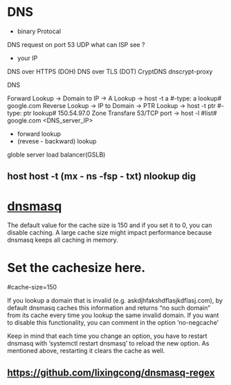 DNS
===
- binary Protocal

DNS request on port 53 UDP
what can ISP see ?
- your IP


DNS over HTTPS (DOH)
DNS over TLS (DOT)
CryptDNS dnscrypt-proxy


DNS

Forward Lookup -> Domain to IP -> A Lookup -> host -t a #-type: a lookup# google.com
Reverse Lookup -> IP to Domain -> PTR Lookup -> host -t ptr #-type: ptr lookup# 150.54.97.0
Zone Transfare  53/TCP port -> host -l #list# google.com <DNS_server_IP>



- forward lookup
- (revese - backward) lookup



globle server load balancer(GSLB)



host
host -t (mx - ns -fsp - txt)
nlookup
dig
---------------------------------------------------------------------------------------------------------------
[dnsmasq]()
===


The default value for the cache size is 150 and if you set it to 0, you can disable caching. A large cache size might impact performance because dnsmasq keeps all caching in memory.
# Set the cachesize here.
#cache-size=150

If you lookup a domain that is invalid (e.g. askdjhfakshdflasjkdflasj.com), by default dnsmasq caches this information and returns “no such domain” from its cache every time you lookup the same invalid domain. If you want to disable this functionality, you can comment in the option ‘no-negcache’

Keep in mind that each time you change an option, you have to restart dnsmasq with ‘systemctl restart dnsmasq’ to reload the new option. As mentioned above, restarting it clears the cache as well.


https://github.com/lixingcong/dnsmasq-regex
---------------------------------------------------------------------------------------------------------------

